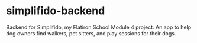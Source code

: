 # simplifido-backend
Backend for Simplifido, my Flatiron School Module 4 project. An app to help dog owners find walkers, pet sitters, and play sessions for their dogs.
